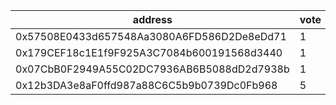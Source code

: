 address|vote|timestamp|signature
---|---|---|---
0x57508E0433d657548Aa3080A6FD586D2De8eDd71|1|1617711647|0x415952bc3cd59b49085cea2c7c766591989dd305ae991990b252df16211677324dcd0234cb82c155c95d925a5d7fef49873173a3d3328b5a536f22b7f2c7e54f1b
0x179CEF18c1E1f9F925A3C7084b600191568d3440|1|1617714891|0xb5dad133e6265f5b3ff3a8094c8477232243f02e13ab7b9e4f0ea8e24aa7cb4b0d4f3e8d634dcc235d94dea1f337a9c1b771b9d498c764743bda0afc0e4885d91c
0x07CbB0F2949A55C02DC7936AB6B5088dD2d7938b|1|1617717335|0x9a3f1d074be3dad614c34d8a52da6effd4d3996d979b528a7ca8be2c6b1c221f291975a7eda5b451018ebfd4d61d8d4c3174a1d264bf161a33d6a23451dfebca1b
0x12b3DA3e8aF0ffd987a88C6C5b9b0739Dc0Fb968|5|1617728440|0x2360526a0ede025168985638a5381cd92ee2d5418723269773dc598856678bd43c9a239aa336a23c06a6b11a6c4f5e53783df4fb5594038bf9ed440ea57f176e1b